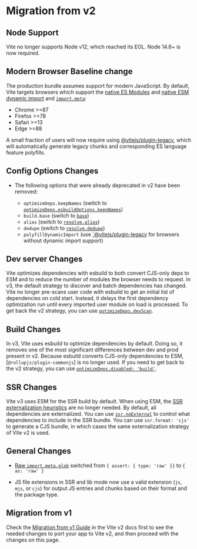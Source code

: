# Migration from v2

## Node Support

Vite no longer supports Node v12, which reached its EOL. Node 14.6+ is now required.

## Modern Browser Baseline change

The production bundle assumes support for modern JavaScript. By default, Vite targets browsers which support the [native ES Modules](https://caniuse.com/es6-module) and [native ESM dynamic import](https://caniuse.com/es6-module-dynamic-import) and [`import.meta`](https://caniuse.com/mdn-javascript_statements_import_meta):

- Chrome >=87
- Firefox >=78
- Safari >=13
- Edge >=88

A small fraction of users will now require using [@vitejs/plugin-legacy](https://github.com/vitejs/vite/tree/main/packages/plugin-legacy), which will automatically generate legacy chunks and corresponding ES language feature polyfills.

## Config Options Changes

- The following options that were already deprecated in v2 have been removed:

  - `optimizeDeps.keepNames` (switch to [`optimizeDeps.esbuildOptions.keepNames`](../config/dep-optimization-options.md#optimizedepsesbuildoptions))
  - `build.base` (switch to [`base`](../config/shared-options.md#base))
  - `alias` (switch to [`resolve.alias`](../config/shared-options.md#resolvealias))
  - `dedupe` (switch to [`resolve.dedupe`](../config/shared-options.md#resolvededupe))
  - `polyfillDynamicImport` (use [`@vitejs/plugin-legacy](https://github.com/vitejs/vite/tree/main/packages/plugin-legacy) for browsers without dynamic import support)

## Dev server Changes

Vite optimizes dependencies with esbuild to both convert CJS-only deps to ESM and to reduce the number of modules the browser needs to request. In v3, the default strategy to discover and batch dependencies has changed. Vite no longer pre-scans user code with esbuild to get an initial list of dependencies on cold start. Instead, it delays the first dependency optimization run until every imported user module on load is processed. To get back the v2 strategy, you can use [`optimizeDeps.devScan`](../config/dep-optimization-options.md#optimizedepsdevscan).

## Build Changes

In v3, Vite uses esbuild to optimize dependencies by default. Doing so, it removes one of the most significant differences between dev and prod present in v2. Because esbuild converts CJS-only dependencies to ESM, [`@rollupjs/plugin-commonjs`] is no longer used. If you need to get back to the v2 strategy, you can use [`optimizeDeps.disabled: 'build'`](../config/dep-optimization-options.md#optimizedepsdisabled).

## SSR Changes

Vite v3 uses ESM for the SSR build by default. When using ESM, the [SSR externalization heuristics](https://vitejs.dev/guide/ssr.html#ssr-externals) are no longer needed. By default, all dependencies are externalized. You can use [`ssr.noExternal`](../config/ssr-options.md#ssrnoexternal) to control what dependencies to include in the SSR bundle. You can use `ssr.format: 'cjs'` to generate a CJS bundle, in which cases the same externalization strategy of Vite v2 is used.

## General Changes

- [Raw `import.meta.glob`](features.md#glob-import-as) switched from `{ assert: { type: 'raw' }}` to `{ as: 'raw' }`

- JS file extensions in SSR and lib mode now use a valid extension (`js`, `mjs`, or `cjs`) for output JS entries and chunks based on their format and the package type.

## Migration from v1

Check the [Migration from v1 Guide](https://v2.vitejs.dev/guide/migration.html) in the Vite v2 docs first to see the needed changes to port your app to Vite v2, and then proceed with the changes on this page.

